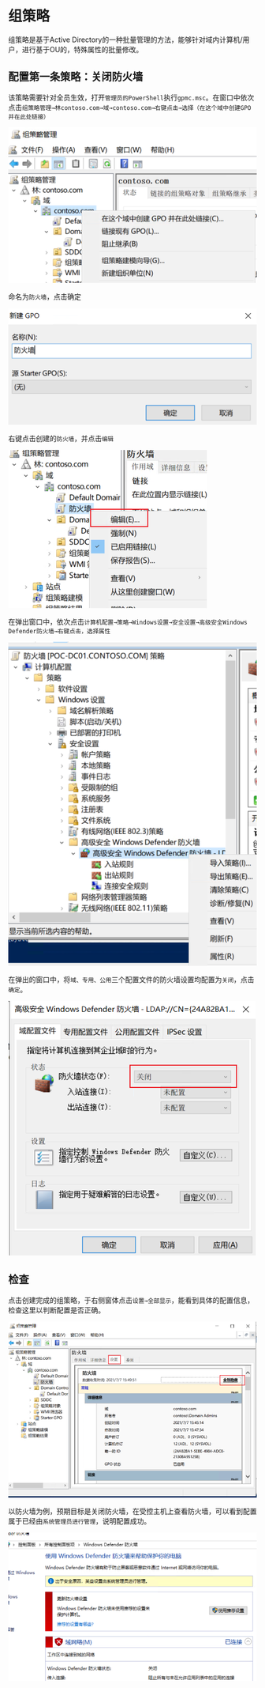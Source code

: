 # 组策略

组策略是基于Active Directory的一种批量管理的方法，能够针对域内计算机/用户，进行基于OU的，特殊属性的批量修改。

## 配置第一条策略：关闭防火墙

该策略需要针对全员生效，打开`管理员的PowerShell`执行`gpmc.msc`。在窗口中依次点击`组策略管理→林contoso.com→域→contoso.com→右键点击→选择（在这个域中创建GPO并在此处链接）`

![image](.gitbook/assets/20210707154333.png)

命名为`防火墙`，点击确定

![image](.gitbook/assets/20210707154456.png)

右键点击创建的`防火墙`，并点击`编辑`

![image](.gitbook/assets/20210707154622.png)

在弹出窗口中，依次点击`计算机配置→策略→Windows设置→安全设置→高级安全Windows Defender防火墙→右键点击，选择属性`

![image](.gitbook/assets/20210707154806.png)

在弹出的窗口中，将`域、专用、公用`三个配置文件的防火墙设置均配置为`关闭`，点击`确定`。

![image](.gitbook/assets/20210707154725.png)



## 检查

点击创建完成的组策略，于右侧窗体点击`设置→全部显示`，能看到具体的配置信息，检查这里以判断配置是否正确。

![image](.gitbook/assets/20210707155043.png)

以防火墙为例，预期目标是关闭防火墙，在受控主机上查看防火墙，可以看到配置属于已经由`系统管理员进行管理`，说明配置成功。

![image](.gitbook/assets/20210707155311.png)